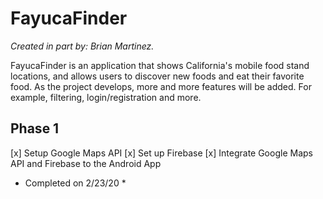 # FayucaFinder
*Created in part by: Brian Martinez.*

FayucaFinder is an application that shows California's mobile food stand locations, and allows users to discover new foods and eat their favorite food. As the project develops, more and more features will be added. For example, filtering, login/registration and more.

## Phase 1
[x] Setup Google Maps API
[x] Set up Firebase
[x] Integrate Google Maps API and Firebase to the Android App
* Completed on 2/23/20 * 
